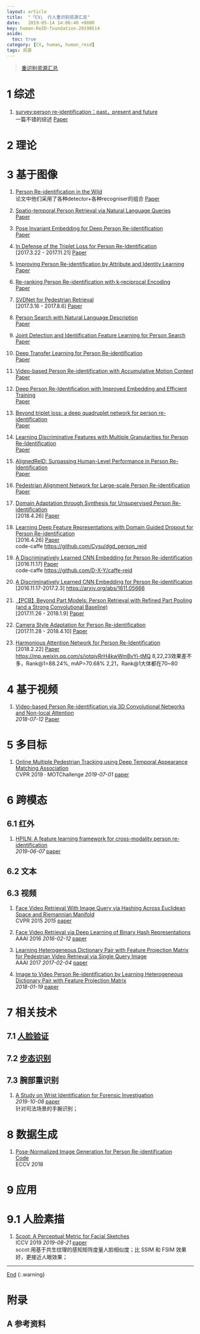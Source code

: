 ```yaml
---
layout: article
title:  "「CV」 行人重识别资源汇总"
date:   2019-05-14 14:06:40 +0800
key: human-ReID-foundation-20190514
aside:
  toc: true
category: [CV, human, human_reid]
tags: 资源
---
```

<span id='head'></span>  
>[重识别资源汇总](/cv/retrieval/2019/05/22/foundation.html#43-重识别)    

<!--more-->


# 1 综述

1. [survey:person re-identification：past，present and future](http://cn.arxiv.org/abs/1610.02984)    
一篇不错的综述
[Paper](https://arxiv.org/abs/1610.02984)    

# 2 理论

# 3 基于图像
1. [Person Re-identification in the Wild](http://cn.arxiv.org/abs/1604.02531)    
论文中他们采用了各种detector+各种recogniser的组合
[Paper](https://arxiv.org/abs/1604.02531)    

1. [Spatio-temporal Person Retrieval via Natural Language Queries](http://cn.arxiv.org/abs/1704.07945)    
[Paper](https://arxiv.org/abs/1704.07945)    

1. [Pose Invariant Embedding for Deep Person Re-identification](http://cn.arxiv.org/abs/1701.07732)    
[Paper](https://arxiv.org/abs/1701.07732)    

1. [In Defense of the Triplet Loss for Person Re-Identification](http://cn.arxiv.org/abs/1703.07737)    
[2017.3.22 - 2017.11.21] [Paper](https://arxiv.org/abs/1703.07737)    

1. [Improving Person Re-identification by Attribute and Identity Learning](http://cn.arxiv.org/abs/1703.07220)    
[Paper](https://arxiv.org/abs/1703.07220)    

1. [Re-ranking Person Re-identification with k-reciprocal Encoding](http://cn.arxiv.org/abs/1701.08398)    
[Paper](https://arxiv.org/abs/1701.08398)    

1. [SVDNet for Pedestrian Retrieval](http://cn.arxiv.org/abs/1703.05693)    
[2017.3.16 - 2017.8.6] [Paper](https://arxiv.org/abs/1703.05693)    

1. [Person Search with Natural Language Description](http://cn.arxiv.org/abs/1702.05729)    
[Paper](https://arxiv.org/abs/1702.05729)    

1. [ Joint Detection and Identification Feature Learning for Person Search](http://cn.arxiv.org/abs/1604.01850)    
[Paper](https://arxiv.org/abs/1604.01850)    

1. [ Deep Transfer Learning for Person Re-identification](http://cn.arxiv.org/abs/1611.05244)    
[Paper](https://arxiv.org/abs/1611.05244)    

1. [Video-based Person Re-identification with Accumulative Motion Context](http://cn.arxiv.org/abs/1701.00193)    
[Paper](https://arxiv.org/abs/1701.00193)    

1. [Deep Person Re-Identification with Improved Embedding and Efficient Training](http://cn.arxiv.org/abs/1705.03332)    
[Paper](https://arxiv.org/abs/1705.03332)    

1. [Beyond triplet loss: a deep quadruplet network for person re-identification](http://cn.arxiv.org/abs/1704.01719)    
[Paper](https://arxiv.org/abs/1704.01719)   

1. [Learning Discriminative Features with Multiple Granularities for Person Re-Identification](http://cn.arxiv.org/abs/1804.01438)    
[Paper](https://arxiv.org/abs/1804.01438)   

1. [AlignedReID: Surpassing Human-Level Performance in Person Re-Identification](http://cn.arxiv.org/abs/1711.08184)    
[Paper](https://arxiv.org/abs/1711.08184)   

1. [Pedestrian Alignment Network for Large-scale Person Re-identification](http://cn.arxiv.org/abs/1707.00408)    
[Paper](https://arxiv.org/abs/1707.00408)   

1. [Domain Adaptation through Synthesis for Unsupervised Person Re-identification](http://cn.arxiv.org/abs/1804.10094)    
[2018.4.26] [Paper](https://arxiv.org/abs/1804.10094)   

1. [Learning Deep Feature Representations with Domain Guided Dropout for Person Re-identification](http://cn.arxiv.org/abs/1604.07528)    
[2016.4.26] [Paper](https://arxiv.org/abs/1604.07528)   
code-caffe https://github.com/Cysu/dgd_person_reid

1. [A Discriminatively Learned CNN Embedding for Person Re-identification](http://cn.arxiv.org/abs/1611.05666)    
[2016.11.17] [Paper](https://arxiv.org/abs/1611.05666)    
code-caffe https://github.com/D-X-Y/caffe-reid

1. [A Discriminatively Learned CNN Embedding for Person Re-identification]()    
[2016.11.17-2017.2.3] https://arxiv.org/abs/1611.05666
1. [【PCB】Beyond Part Models: Person Retrieval with Refined Part Pooling (and a Strong Convolutional
  Baseline)](http://cn.arxiv.org/abs/1711.09349)    
[2017.11.26 - 2018.1.9] [Paper](https://arxiv.org/abs/1711.09349)    

1. [Camera Style Adaptation for Person Re-identification](http://cn.arxiv.org/abs/1711.10295)    
[2017.11.28 - 2018.4.10] [Paper](https://arxiv.org/abs/1711.10295)   

1. [Harmonious Attention Network for Person Re-Identification](http://cn.arxiv.org/abs/1802.08122)    
[2018.2.22] [Paper](https://arxiv.org/abs/1802.08122)   
https://mp.weixin.qq.com/s/iotqiyRrH4kwWmBvYi-tMQ
8,22,23效果差不多，Rank@1=88.24%, mAP=70.68%
2,21，Rank@1大体都在70~80


# 4 基于视频
1. [Video-based Person Re-identification via 3D Convolutional Networks and Non-local Attention](http://cn.arxiv.org/abs/1807.05073)   
*2018-07-12* [Paper](https://arxiv.org/abs/1807.05073)   

# 5 多目标
1. [Online Multiple Pedestrian Tracking using Deep Temporal Appearance Matching Association](http://cn.arxiv.org/abs/1907.00831)   
CVPR 2019 · MOTChallenge *2019-07-01* [paper](https://arxiv.org/abs/1907.00831)   


# 6 跨模态
## 6.1 红外
1. [HPILN: A feature learning framework for cross-modality person re-identification](http://cn.arxiv.org/abs/1906.03142)   
*2019-06-07* [paper](https://arxiv.org/abs/1906.03142)   

## 6.2 文本

## 6.3 视频
1. [Face Video Retrieval With Image Query via Hashing Across Euclidean Space and Riemannian Manifold](https://www.cv-foundation.org/openaccess/content_cvpr_2015/papers/Li_Face_Video_Retrieval_2015_CVPR_paper.pdf)   
CVPR 2015 *2015* [paper](https://www.cv-foundation.org/openaccess/content_cvpr_2015/papers/Li_Face_Video_Retrieval_2015_CVPR_paper.pdf)    

1. [Face Video Retrieval via Deep Learning of Binary Hash Representations](https://pdfs.semanticscholar.org/8d4d/bd35c7a3d7bd3b40afaecac3eb3c110c3202.pdf)    
AAAI 2016 *2016-02-12* [paper](https://pdfs.semanticscholar.org/8d4d/bd35c7a3d7bd3b40afaecac3eb3c110c3202.pdf)    

1. [Learning Heterogeneous Dictionary Pair with Feature Projection Matrix for Pedestrian Video Retrieval via Single Query Image](https://aaai.org/ocs/index.php/AAAI/AAAI17/paper/download/14519/14320)     
AAAI 2017 *2017-02-04* [paper](https://aaai.org/ocs/index.php/AAAI/AAAI17/paper/download/14519/14320)    

1. [Image to Video Person Re-identification by Learning Heterogeneous Dictionary Pair with Feature Projection Matrix](http://vipl.ict.ac.cn/uploadfile/upload/2018011916541843.pdf)    
*2018-01-19* [paper](http://vipl.ict.ac.cn/uploadfile/upload/2018011916541843.pdf)    

# 7 相关技术
## 7.1 [人脸验证](/cv/human/face_verification/2019/05/14/foundation.html)    
## 7.2 [步态识别](/cv/human/gait_recognition/2019/05/21/foundation.html)
## 7.3 腕部重识别
1. [A Study on Wrist Identification for Forensic Investigation](http://cn.arxiv.org/abs/1910.03213)     
*2019-10-08* [paper](https://arxiv.org/abs/1910.03213)     
针对司法场景的手腕识别；    

# 8 数据生成
1.  [Pose-Normalized Image Generation for Person Re-identification](http://cn.arxiv.org/abs/1711.02225)  
[Code](https://github.com/naiq/PN_GAN)  
ECCV 2018  


# 9 应用
# 9.1 人脸素描
1. [Scoot: A Perceptual Metric for Facial Sketches](http://cn.arxiv.org/abs/1908.08433)    
ICCV 2019 *2019-08-21* [paper](https://arxiv.org/abs/1908.08433)     
sccot:用基于共生纹理的感知矩阵度量人脸相似度；比 SSIM 和 FSIM 效果好，更接近人眼效果；     


-------------------  
[End](#head)
{:.warning}  


# 附录
## A 参考资料
